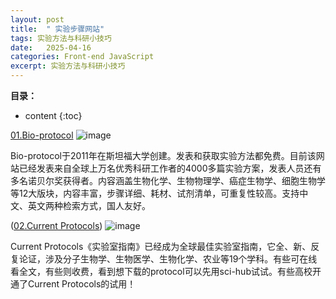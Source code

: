 ```yaml
---
layout: post
title:  " 实验步骤网站"
tags: 实验方法与科研小技巧
date:   2025-04-16
categories: Front-end JavaScript
excerpt: 实验方法与科研小技巧
---
```



**目录：**

* content
{:toc}


[01.Bio-protocol](https://bio-protocol.org/en)
![image](https://github.com/user-attachments/assets/b127ddb3-b90b-4d7a-bff9-c707ed21a6c4)

Bio-protocol于2011年在斯坦福大学创建。发表和获取实验方法都免费。目前该网站已经发表来自全球上万名优秀科研工作者的4000多篇实验方案，发表人员还有多名诺贝尔奖获得者。内容涵盖生物化学、生物物理学、癌症生物学、细胞生物学等12大版块，内容丰富，步骤详细、耗材、试剂清单，可重复性较高。支持中文、英文两种检索方式，国人友好。



([02.Current Protocols](https://currentprotocols.onlinelibrary.wiley.com/))
![image](https://github.com/user-attachments/assets/44b4add1-76dd-401f-903d-c91a65ce6827)

Current Protocols《实验室指南》已经成为全球最佳实验室指南，它全、新、反复论证，涉及分子生物学、生物医学、生物化学、农业等19个学科。有些可在线看全文，有些则收费，看到想下载的protocol可以先用sci-hub试试。有些高校开通了Current Protocols的试用！








